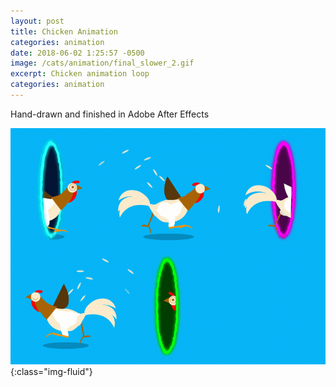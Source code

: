 ```yaml
---
layout: post
title: Chicken Animation
categories: animation
date: 2018-06-02 1:25:57 -0500
image: /cats/animation/final_slower_2.gif
excerpt: Chicken animation loop
categories: animation
---
```


Hand-drawn and finished in Adobe After Effects

![image-title-here](/assets/img/cats/animation/final_slower_2.gif){:class="img-fluid"}
